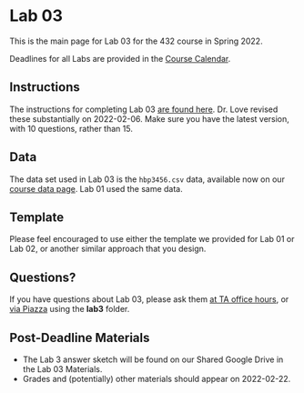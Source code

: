 # Lab 03 

This is the main page for Lab 03 for the 432 course in Spring 2022.

Deadlines for all Labs are provided in the [Course Calendar](https://thomaselove.github.io/432/calendar.html).

## Instructions

The instructions for completing Lab 03 [are found here](https://github.com/THOMASELOVE/432-2022/blob/main/labs/lab03/lab03_instructions.md). Dr. Love revised these substantially on 2022-02-06. Make sure you have the latest version, with 10 questions, rather than 15.

## Data

The data set used in Lab 03 is the `hbp3456.csv` data, available now on our [course data page](https://github.com/THOMASELOVE/432-data). Lab 01 used the same data.

## Template

Please feel encouraged to use either the template we provided for Lab 01 or Lab 02, or another similar approach that you design.

## Questions?

If you have questions about Lab 03, please ask them [at TA office hours](https://thomaselove.github.io/432/contact.html), or [via Piazza](https://piazza.com/case/spring2022/pqhs432) using the **lab3** folder.

## Post-Deadline Materials

- The Lab 3 answer sketch will be found on our Shared Google Drive in the Lab 03 Materials. 
- Grades and (potentially) other materials should appear on 2022-02-22.
